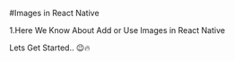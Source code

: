  #Images in React Native 

 1.Here We Know About Add or Use Images in React Native

 Lets Get Started.. 😉🔥